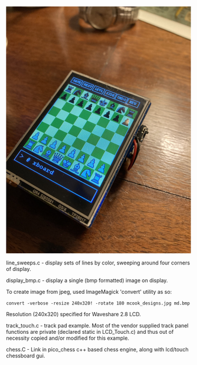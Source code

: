 ![Chess Box](./images/chessbox.jpg)

line_sweeps.c - display sets of lines by color, sweeping around four
                corners of display.

display_bmp.c - display a single (bmp formatted) image on display.

  To create image from jpeg, used ImageMagick 'convert' utility as so:

    convert -verbose -resize 240x320! -rotate 180 mcook_designs.jpg md.bmp

  Resolution (240x320) specified for Waveshare 2.8 LCD.

track_touch.c - track pad example. Most of the vendor supplied track
  panel functions are private (declared static in LCD_Touch.c) and
  thus out of necessity copied and/or modified for this example.

chess.C - Link in pico_chess c++ based chess
  engine, along with lcd/touch chessboard gui.
  
  
  